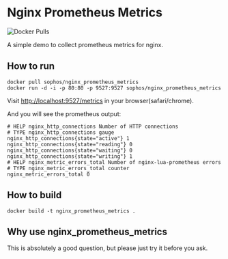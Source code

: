 # Nginx Prometheus Metrics

![Docker Pulls](https://img.shields.io/docker/pulls/sophos/nginx-prometheus-metrics.svg)

A simple demo to collect prometheus metrics for nginx.

## How to run

```
docker pull sophos/nginx_prometheus_metrics
docker run -d -i -p 80:80 -p 9527:9527 sophos/nginx_prometheus_metrics
```

Visit [http://localhost:9527/metrics](http://localhost:9527/metrics) in your browser(safari/chrome).

And you will see the prometheus output:
```
# HELP nginx_http_connections Number of HTTP connections
# TYPE nginx_http_connections gauge
nginx_http_connections{state="active"} 1
nginx_http_connections{state="reading"} 0
nginx_http_connections{state="waiting"} 0
nginx_http_connections{state="writing"} 1
# HELP nginx_metric_errors_total Number of nginx-lua-prometheus errors
# TYPE nginx_metric_errors_total counter
nginx_metric_errors_total 0
```
## How to build

```
docker build -t nginx_prometheus_metrics .
```

## Why use nginx_prometheus_metrics
This is absolutely a good question, but please just try it before you ask.